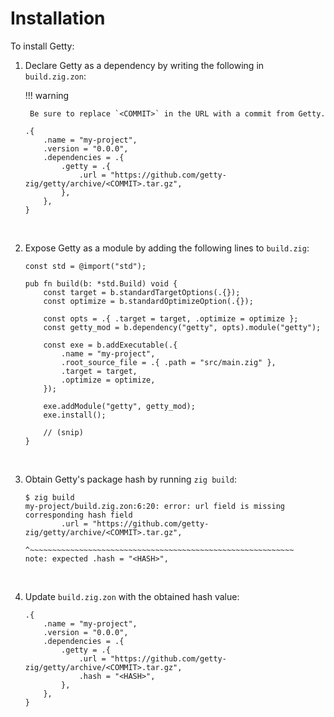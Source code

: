 # Installation

To install Getty:

1. Declare Getty as a dependency by writing the following in `build.zig.zon`:

    !!! warning

        Be sure to replace `<COMMIT>` in the URL with a commit from Getty.

    ```zig title="<code>build.zig.zon</code>"
    .{
        .name = "my-project",
        .version = "0.0.0",
        .dependencies = .{
            .getty = .{
                .url = "https://github.com/getty-zig/getty/archive/<COMMIT>.tar.gz",
            },
        },
    }
    ```
&nbsp;

2. Expose Getty as a module by adding the following lines to `build.zig`:

    ```zig title="<code>build.zig</code>" hl_lines="7-8 17"
    const std = @import("std");

    pub fn build(b: *std.Build) void {
        const target = b.standardTargetOptions(.{});
        const optimize = b.standardOptimizeOption(.{});

        const opts = .{ .target = target, .optimize = optimize };
        const getty_mod = b.dependency("getty", opts).module("getty");

        const exe = b.addExecutable(.{
            .name = "my-project",
            .root_source_file = .{ .path = "src/main.zig" },
            .target = target,
            .optimize = optimize,
        });

        exe.addModule("getty", getty_mod);
        exe.install();

        // (snip)
    }
    ```
&nbsp;

3. Obtain Getty's package hash by running `zig build`:

    ```console title="Shell session" hl_lines="5"
    $ zig build
    my-project/build.zig.zon:6:20: error: url field is missing corresponding hash field
            .url = "https://github.com/getty-zig/getty/archive/<COMMIT>.tar.gz",
                   ^~~~~~~~~~~~~~~~~~~~~~~~~~~~~~~~~~~~~~~~~~~~~~~~~~~~~~~~~~~~
    note: expected .hash = "<HASH>",
    ```
&nbsp;

4. Update `build.zig.zon` with the obtained hash value:

    ```zig title="<code>build.zig.zon</code>" hl_lines="7"
    .{
        .name = "my-project",
        .version = "0.0.0",
        .dependencies = .{
            .getty = .{
                .url = "https://github.com/getty-zig/getty/archive/<COMMIT>.tar.gz",
                .hash = "<HASH>",
            },
        },
    }
    ```
